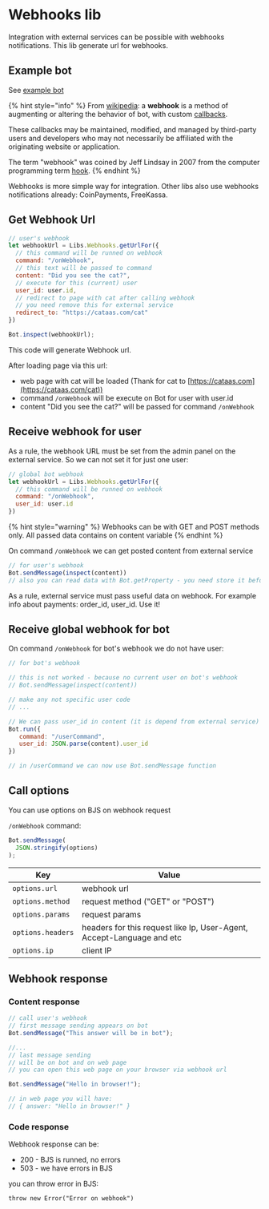 # Webhooks lib

Integration with external services can be possible with webhooks notifications. This lib generate url for webhooks.

## Example bot

See [example bot](https://t.me/BBWebhookBot)

{% hint style="info" %}
From [wikipedia](https://en.wikipedia.org/wiki/Webhook): a **webhook** is a method of augmenting or altering the behavior of bot, with custom [callbacks](https://en.wikipedia.org/wiki/Callback\_\(computer\_programming\)).

These callbacks may be maintained, modified, and managed by third-party users and developers who may not necessarily be affiliated with the originating website or application.

&#x20;The term "webhook" was coined by Jeff Lindsay in 2007 from the computer programming term [hook](https://en.wikipedia.org/wiki/Hooking).
{% endhint %}

Webhooks is more simple way for integration. Other libs also use webhooks notifications already: CoinPayments, FreeKassa.

## Get Webhook Url

```javascript
// user's webhook
let webhookUrl = Libs.Webhooks.getUrlFor({
  // this command will be runned on webhook
  command: "/onWebhook",
  // this text will be passed to command
  content: "Did you see the cat?",
  // execute for this (current) user
  user_id: user.id,
  // redirect to page with cat after calling webhook
  // you need remove this for external service
  redirect_to: "https://cataas.com/cat"
})

Bot.inspect(webhookUrl);
```

This code will generate Webhook url.&#x20;

After loading page via this url:

* web page with cat will be loaded (Thank for cat to [https://cataas.com](https://cataas.com/cat))
* command `/onWebhook` will be execute on Bot for user with user.id
* content "Did you see the cat?" will be passed for command `/onWebhook`

### &#x20;

## Receive webhook for user

As a rule, the webhook URL must be set from the admin panel on the external service. So we can not set it for just one user:&#x20;

```javascript
// global bot webhook
let webhookUrl = Libs.Webhooks.getUrlFor({
  // this command will be runned on webhook
  command: "/onWebhook",
  user_id: user.id
})
```

{% hint style="warning" %}
Webhooks can be with GET and POST methods only. All passed data contains on content variable
{% endhint %}

On command `/onWebhook` we can get posted content from external service

```javascript
// for user's webhook
Bot.sendMessage(inspect(content))
// also you can read data with Bot.getProperty - you need store it before
```

As a rule, external service must pass useful data on webhook. For example info about payments: order\_id, user\_id. Use it!



## Receive global webhook for bot

On command `/onWebhook` for bot's webhook we do not have user:

```javascript
// for bot's webhook

// this is not worked - because no current user on bot's webhook
// Bot.sendMessage(inspect(content))

// make any not specific user code
// ...

// We can pass user_id in content (it is depend from external service)
Bot.run({
   command: "/userCommand",
   user_id: JSON.parse(content).user_id
})

// in /userCommand we can now use Bot.sendMessage function

```

## Call options

You can use options on BJS on webhook request

`/onWebhook` command:

```javascript
Bot.sendMessage(
  JSON.stringify(options)
);
```

| Key               | Value                                                                  |
| ----------------- | ---------------------------------------------------------------------- |
| `options.url`     | webhook url                                                            |
| `options.method`  | request method ("GET" or "POST")                                       |
| `options.params`  | request params                                                         |
| `options.headers` | headers for this request like Ip,  User-Agent, Accept-Language and etc |
| `options.ip`      | client IP                                                              |



## Webhook response

### Content response

```javascript
// call user's webhook
// first message sending appears on bot
Bot.sendMessage("This answer will be in bot");

//...
// last message sending
// will be on bot and on web page
// you can open this web page on your browser via webhook url

Bot.sendMessage("Hello in browser!");

// in web page you will have:
// { answer: "Hello in browser!" }
```



### Code response

Webhook response can be:

* 200 - BJS is runned, no errors
* 503 - we have errors in BJS

you can throw error in BJS:

`throw new Error("Error on webhook")`

